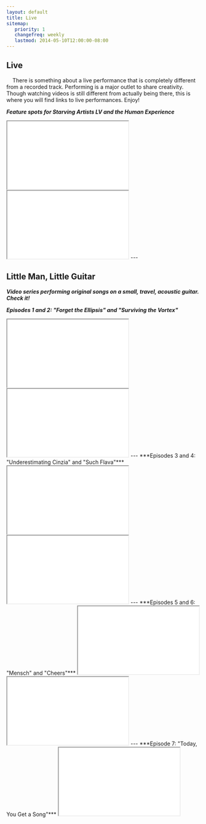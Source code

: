 ```yaml
---
layout: default
title: Live
sitemap:
   priority: 1
   changefreq: weekly
   lastmod: 2014-05-10T12:00:00-08:00
---
```


Live
----

&nbsp;&nbsp;&nbsp;&nbsp;There is something about a live performance that is completely different from a recorded track. Performing is a major outlet to share creativity. Though watching videos is still different from actually being there, this is where you will find links to live performances. Enjoy!

***Feature spots for Starving Artists LV and the Human Experience***
<iframe width="315" height="177" src="//www.youtube.com/embed/nePeMNMCT2U" frameborder="10" allowfullscreen></iframe>

<iframe width="315" height="177" src="//www.youtube.com/embed/IcSl7dDQ7-U" frameborder="10" allowfullscreen></iframe>
---

Little Man, Little Guitar
----
***Video series performing original songs on a small, travel, acoustic guitar. Check it!***

***Episodes 1 and 2: "Forget the Ellipsis" and "Surviving the Vortex"***
<iframe width="315" height="177" src="//www.youtube.com/embed/RTLurgbPDDE" frameborder="10" allowfullscreen></iframe>

<iframe width="315" height="177" src="//www.youtube.com/embed/vL8Ix8u7CPo" frameborder="10" allowfullscreen></iframe>
---
***Episodes 3 and 4: "Underestimating Cinzia" and "Such Flava"***
<iframe width="315" height="177" src="//www.youtube.com/embed/abEtkt2E9PA" frameborder="10" allowfullscreen></iframe>

<iframe width="315" height="177" src="//www.youtube.com/embed/bvldsk7Kboo" frameborder="10" allowfullscreen></iframe>
---
***Episodes 5 and 6: "Mensch" and "Cheers"***
<iframe width="315" height="177" src="//www.youtube.com/embed/wBG-xmfy3rA" frameborder="10" allowfullscreen></iframe>

<iframe width="315" height="177" src="//www.youtube.com/embed/kjnhnumURQw" frameborder="10" allowfullscreen></iframe>
---
***Episode 7: "Today, You Get a Song"*** 
<iframe width="315" height="177" src="//www.youtube.com/embed/KUCmFC2CqSU" frameborder="10" allowfullscreen></iframe>
